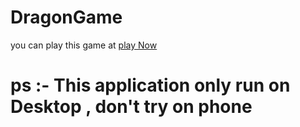 # DragonGame

you can play this game at [play Now](https://rocksaini.github.io/DragonGame/)

# ps :- This application only run on Desktop , don't try on phone
